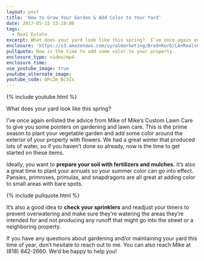 ```yaml
---
layout: post
title: 'How to Grow Your Garden & Add Color to Your Yard'
date: 2017-05-15 15:19:00
tags:
  - Real Estate
excerpt: What does your yard look like this spring?  I’ve once again enlisted the advice of Mike of Mike’s Custom Lawn Care to give you some pointers on gardening and lawn care.
enclosure: 'https://s3.amazonaws.com/vyralmarketing/Brad+Korb/LA+Real+Estate+Agent-+Growing+a+better+garden+%2526+lawn.mp4'
pullquote: Now is the time to add some color to your property.
enclosure_type: video/mp4
enclosure_time:
use_youtube_image: true
youtube_alternate_image:
youtube_code: OPc2m_Bc5Is
---
```



{% include youtube.html %}

What does your yard look like this spring?

I’ve once again enlisted the advice from Mike of Mike’s Custom Lawn Care to give you some pointers on gardening and lawn care. This is the prime season to plant your vegetable garden and add some color around the exterior of your property with flowers. We had a great winter that produced lots of water, so if you haven’t done so already, now is the time to get started on these items.

Ideally, you want to **prepare your soil with fertilizers and mulches.** It’s also a great time to plant your annuals so your summer color can go into effect. Pansies, primroses, primulas, and snapdragons are all great at adding color to small areas with bare spots.

{% include pullquote.html %}

It’s also a good idea to **check your sprinklers** and readjust your timers to prevent overwatering and make sure they’re watering the areas they’re intended for and not producing any runoff that might go into the street or a neighboring property.

If you have any questions about gardening and/or maintaining your yard this time of year, don’t hesitate to reach out to me. You can also reach Mike at (818) 842-2660. We’d be happy to help you!